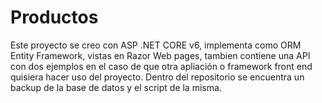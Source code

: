 # Productos

Este proyecto se creo con ASP .NET CORE v6, implementa como ORM Entity Framework, vistas en Razor Web pages, tambien contiene una API con dos ejemplos en el caso de que otra apliación o framework front end quisiera hacer uso del proyecto. Dentro del repositorio se encuentra un backup de la base de datos y el script de la misma.
